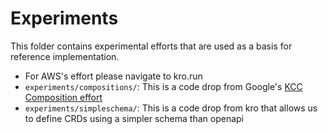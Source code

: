 # Experiments

This folder contains experimental efforts that are used as a basis for reference implementation.

* For AWS's effort please navigate to kro.run
* `experiments/compositions/`: This is a code drop from Google's [KCC Composition effort](https://github.com/GoogleCloudPlatform/k8s-config-connector/tree/master/experiments/compositions)
* `experiments/simpleschema/`: This is a code drop from kro that allows us to define CRDs using a simpler schema than openapi